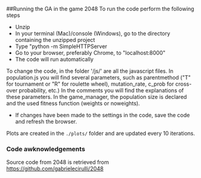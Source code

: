 ##Running the GA in the game 2048
To run the code perform the following steps

- Unzip
- In your terminal (Mac)/console (Windows), go to the directory containing the unzipped project
- Type "python -m SimpleHTTPServer
- Go to your browser, preferably Chrome, to "localhost:8000"
- The code will run automatically

To change the code, in the folder '/js/' are all the javascript files. In population.js you will find several parameters, such as parentmethod ("T" for tournament or "R" for roulette wheel), mutation_rate, c_prob for cross-over probability, etc.) In the comments you will find the explanations of these parameters. In the game_manager, the population size is declared and the used fitness function (weights or noweights).
- If changes have been made to the settings in the code, save the code and refresh the browser.

Plots are created in the `./plots/` folder and are updated every 10 iterations.

### Code awknowledgements
Source code from 2048 is retrieved from https://github.com/gabrielecirulli/2048
